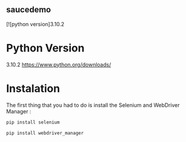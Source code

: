 ## saucedemo
[![python version]3.10.2

# Python Version
3.10.2
https://www.python.org/downloads/

# Instalation
The first thing that you had to do is install the Selenium and WebDriver Manager :
```bash
pip install selenium
```
```bash
pip install webdriver_manager
```

